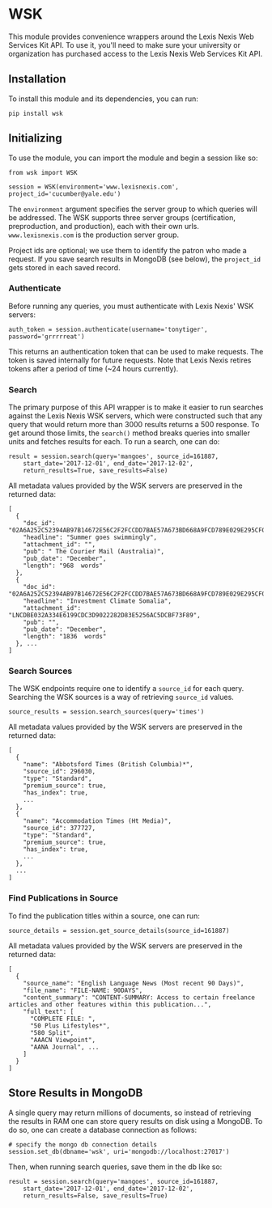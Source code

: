# WSK

This module provides convenience wrappers around the Lexis Nexis Web Services Kit API. To use it, you'll need to make sure your university or organization has purchased access to the Lexis Nexis Web Services Kit API.

## Installation

To install this module and its dependencies, you can run:

```
pip install wsk
```

## Initializing

To use the module, you can import the module and begin a session like so:

```
from wsk import WSK

session = WSK(environment='www.lexisnexis.com', project_id='cucumber@yale.edu')
```

The `environment` argument specifies the server group to which queries will be addressed. The WSK supports three server groups (certification, preproduction, and production), each with their own urls. `www.lexisnexis.com` is the production server group.

Project ids are optional; we use them to identify the patron who made a request. If you save search results in MongoDB (see below), the `project_id` gets stored in each saved record.

### Authenticate

Before running any queries, you must authenticate with Lexis Nexis' WSK servers:

```
auth_token = session.authenticate(username='tonytiger', password='grrrrreat')
```

This returns an authentication token that can be used to make requests. The token is saved internally for future requests. Note that Lexis Nexis retires tokens after a period of time (~24 hours currently).

### Search

The primary purpose of this API wrapper is to make it easier to run searches against the Lexis Nexis WSK servers, which were constructed such that any query that would return more than 3000 results returns a 500 response. To get around those limits, the `search()` method breaks queries into smaller units and fetches results for each. To run a search, one can do:

```
result = session.search(query='mangoes', source_id=161887,
    start_date='2017-12-01', end_date='2017-12-02',
    return_results=True, save_results=False)
```

All metadata values provided by the WSK servers are preserved in the returned data:

```
[
  {
    "doc_id": "02A6A252C52394AB97B14672E56C2F2FCCDD7BAE57A673BD668A9FCD789E029E295CF05DF658309C98518204E57CEA3E98718EE36B01E278E92861C544DB206E222C9E931557C251FE6650D6127090E25DCE4621DF709B6AC25C7241C18D248BE04ACF603628131770B7F958603D9CFB",
    "headline": "Summer goes swimmingly",
    "attachment_id": "",
    "pub": " The Courier Mail (Australia)",
    "pub_date": "December",
    "length": "968  words"
  },
  {
    "doc_id": "02A6A252C52394AB97B14672E56C2F2FCCDD7BAE57A673BD668A9FCD789E029E295CF05DF658309C98518204E57CEA3E98718EE36B01E278E92861C544DB206E222C9E931557C251FE6650D6127090E25DCE4621DF709B6AC25C7241C18D248BAEC7AB8C2DC198F6978CC606D5CC96E5",
    "headline": "Investment Climate Somalia",
    "attachment_id": "LNCDBE032A334E6199CDC3D9022282D83E5256AC5DCBF73F89",
    "pub": "",
    "pub_date": "December",
    "length": "1836  words"
  }, ...
]
```

### Search Sources

The WSK endpoints require one to identify a `source_id` for each query. Searching the WSK sources is a way of retrieving `source_id` values. 

```
source_results = session.search_sources(query='times')
```

All metadata values provided by the WSK servers are preserved in the returned data:

```
[
  {
    "name": "Abbotsford Times (British Columbia)*",
    "source_id": 296030,
    "type": "Standard",
    "premium_source": true,
    "has_index": true,
    ...
  },
  {
    "name": "Accommodation Times (Ht Media)",
    "source_id": 377727,
    "type": "Standard",
    "premium_source": true,
    "has_index": true,
    ...
  },
  ...
]
```

### Find Publications in Source

To find the publication titles within a source, one can run:

```
source_details = session.get_source_details(source_id=161887)
```

All metadata values provided by the WSK servers are preserved in the returned data:

```
[
  {
    "source_name": "English Language News (Most recent 90 Days)",
    "file_name": "FILE-NAME: 90DAYS",
    "content_summary": "CONTENT-SUMMARY: Access to certain freelance articles and other features within this publication...",
    "full_text": [
      "COMPLETE FILE: ",
      "50 Plus Lifestyles*",
      "580 Split",
      "AAACN Viewpoint",
      "AANA Journal", ...
    ]
  }
]
```

## Store Results in MongoDB

A single query may return millions of documents, so instead of retrieving the results in RAM one can store query results on disk using a MongoDB. To do so, one can create a database connection as follows:

```
# specify the mongo db connection details
session.set_db(dbname='wsk', uri='mongodb://localhost:27017')
```

Then, when running search queries, save them in the db like so:

```
result = session.search(query='mangoes', source_id=161887,
    start_date='2017-12-01', end_date='2017-12-02',
    return_results=False, save_results=True)
```